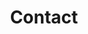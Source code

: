 ---
title: "Contact"
description : "this is a meta description"

office:
  title : "Cubul Educational Toys S.R.L."
  email : "katharina@cubul.eu"
  location : "Intrarea Gherghe Simionescu 19, Bucharest, România"
  content : "C.U.I.: 49847980
             Trade Registry Nr.: J40/6655/2024"

draft: false
---
